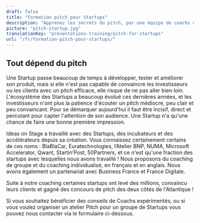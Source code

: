 ```yaml
---
draft: false
title: "Formation pitch pour Startups"
description: "Apprenez les secrets du pitch, par une équipe de coachs qui a collaboré avec des centaines de startups."
picture: "pitch-startup.jpg"
translationKey: "presentations-training/pitch-for-startups"
url: "/fr/formation-pitch-pour-startups/"
---
```


## Tout dépend du pitch
Une Startup passe beaucoup de temps à développer, tester et améliorer son produit, mais si elle n'est pas capable de convaincre les investisseurs ou les clients avec un pitch efficace, elle risque de ne pas aller bien loin. L'écosystème des Startups a beaucoup évolué ces dernières années, et les investisseurs n'ont plus la patience d'écouter un pitch médiocre, peu clair et peu convaincant. Pour se démarquer aujourd'hui il faut être incisif, direct et percutant pour capter l'attention de son audience. Une Startup n'a qu'une chance de faire une bonne première impression.

Ideas on Stage a travaillé avec des Startups, des incubateurs et des accélérateurs depuis sa création. Vous connaissez certainement certains de ces noms : BlaBlaCar, Euratechnologies, l’Atelier BNP, NUMA, Microsoft Accelerator, Qwant, Startin’Post, 50Partners, et ce n'est qu'une fraction des startups avec lesquelles nous avons travaillé ! Nous proposons du coaching de groupe et du coaching individualisé, en français et en anglais. Nous avons également un partenariat avec Business France et France Digitale.

Suite à notre coaching certaines startups ont levé des millions, convaincu leurs clients et gagné des concours de pitch des deux côtés de l'Atlantique !

Si vous souhaitez bénéficier des conseils de Coachs expérimentés, ou si vous voulez organiser un atelier Pitch pour un groupe de Startups vous pouvez nous contacter via le formulaire ci-dessous.
